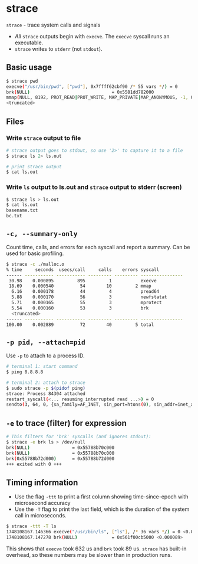 # strace

`strace` - trace system calls and signals

- *All* `strace` outputs begin with `execve`. The `execve` syscall runs an executable.
- `strace` writes to `stderr` (not `stdout`).

## Basic usage
```bash
$ strace pwd
execve("/usr/bin/pwd", ["pwd"], 0x7ffff62cbf90 /* 55 vars */) = 0
brk(NULL)                               = 0x5581dd782000
mmap(NULL, 8192, PROT_READ|PROT_WRITE, MAP_PRIVATE|MAP_ANONYMOUS, -1, 0) = 0x7fc54fdf3000
<truncated>
```

## Files
### Write `strace` output to file
```bash
# strace output goes to stdout, so use '2>' to capture it to a file
$ strace ls 2> ls.out

# print strace output
$ cat ls.out
```

### Write `ls` output to ls.out and `strace` output to stderr (screen)
```bash
$ strace ls > ls.out
$ cat ls.out
basename.txt
bc.txt
```

## `-c, --summary-only`
Count time, calls, and errors for each syscall and report a summary. Can be used for basic profiling.
```bash
$ strace -c ./malloc.o
% time     seconds  usecs/call     calls    errors syscall
------ ----------- ----------- --------- --------- ----------------
 30.98    0.000895         895         1           execve
 18.69    0.000540          54        10         2 mmap
  6.16    0.000178          44         4           pread64
  5.88    0.000170          56         3           newfstatat
  5.71    0.000165          55         3           mprotect
  5.54    0.000160          53         3           brk
  <truncated>
------ ----------- ----------- --------- --------- ----------------
100.00    0.002889          72        40         5 total
```

## `-p pid, --attach=pid`
Use `-p` to attach to a process ID.
```bash
# terminal 1: start command
$ ping 8.8.8.8

# terminal 2: attach to strace
$ sudo strace -p $(pidof ping)
strace: Process 84304 attached
restart_syscall(<... resuming interrupted read ...>) = 0
sendto(3, 64, 0, {sa_family=AF_INET, sin_port=htons(0), sin_addr=inet_addr("8.8.8.8")}, 16)
```

## `-e` to trace (filter) for expression

```bash
# This filters for 'brk' syscalls (and ignores stdout):
$ strace -e brk ls > /dev/null
brk(NULL)                = 0x55788b70c000
brk(NULL)                = 0x55788b70c000
brk(0x55788b72d000)      = 0x55788b72d000
+++ exited with 0 +++
```

## Timing information
- Use the flag `-ttt` to print a first column showing time-since-epoch with microsecond accuracy
- Use the `-T` flag to print the last field, which is the duration of the system call in microseconds.

```bash
$ strace -ttt -T ls
1748108167.146366 execve("/usr/bin/ls", ["ls"], /* 36 vars */) = 0 <0.000632>
1748108167.147278 brk(NULL)             = 0x561f00cb5000 <0.000089>
```

This shows that `execve` took 632 us and `brk` took 89 us. `strace` has built-in overhead, so these numbers may be slower than in production runs.
